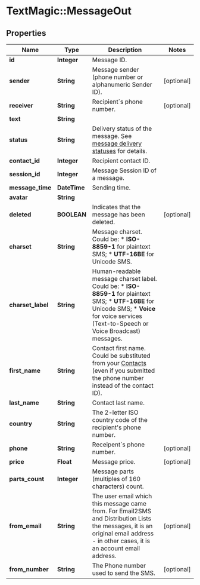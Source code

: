 # TextMagic::MessageOut

## Properties
Name | Type | Description | Notes
------------ | ------------- | ------------- | -------------
**id** | **Integer** | Message ID. | 
**sender** | **String** | Message sender (phone number or alphanumeric Sender ID). | [optional] 
**receiver** | **String** | Recipient&#x60;s phone number. | [optional] 
**text** | **String** |  | 
**status** | **String** | Delivery status of the message. See [message delivery statuses](http://docs.textmagictesting.com/#section/Delivery-status-codes) for details.  | 
**contact_id** | **Integer** | Recipient contact ID. | 
**session_id** | **Integer** | Message Session ID of a message. | 
**message_time** | **DateTime** | Sending time. | 
**avatar** | **String** |  | 
**deleted** | **BOOLEAN** | Indicates that the message has been deleted. | [optional] 
**charset** | **String** | Message charset. Could be: *   **ISO-8859-1** for plaintext SMS; *   **UTF-16BE** for Unicode SMS.  | 
**charset_label** | **String** | Human-readable message charset label. Could be: *   **ISO-8859-1** for plaintext SMS; *   **UTF-16BE** for Unicode SMS; *   **Voice** for voice services (Text-to-Speech or Voice Broadcast) messages.  | 
**first_name** | **String** | Contact first name. Could be substituted from your [Contacts](http://docs.textmagictesting.com/#tag/Contacts) (even if you submitted the phone number instead of the contact ID).  | 
**last_name** | **String** | Contact last name. | 
**country** | **String** | The 2-letter ISO country code of the recipient&#39;s phone number.  | 
**phone** | **String** | Receipent&#x60;s phone number. | [optional] 
**price** | **Float** | Message price. | [optional] 
**parts_count** | **Integer** | Message parts (multiples of 160 characters) count. | 
**from_email** | **String** | The user email which this message came from. For Email2SMS and Distribution Lists the messages, it is an original email address - in other cases, it is an account email address. | [optional] 
**from_number** | **String** | The Phone number used to send the SMS. | [optional] 


